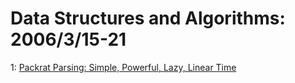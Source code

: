 # Data Structures and Algorithms: 2006/3/15-21  
1: [Packrat Parsing: Simple, Powerful, Lazy, Linear Time](https://doi.org/10.48550/arXiv.cs/0603077)  